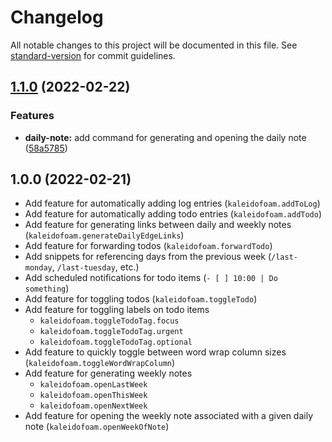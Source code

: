# Changelog

All notable changes to this project will be documented in this file. See [standard-version](https://github.com/conventional-changelog/standard-version) for commit guidelines.

## [1.1.0](https://github.com/MCluck90/kaleidofoam/compare/v1.0.0...v1.1.0) (2022-02-22)


### Features

* **daily-note:** add command for generating and opening the daily note ([58a5785](https://github.com/MCluck90/kaleidofoam/commit/58a5785d111d4f8b357cb5fa127d397224e484bc))

## 1.0.0 (2022-02-21)

- Add feature for automatically adding log entries (`kaleidofoam.addToLog`)
- Add feature for automatically adding todo entries (`kaleidofoam.addTodo`)
- Add feature for generating links between daily and weekly notes (`kaleidofoam.generateDailyEdgeLinks`)
- Add feature for forwarding todos (`kaleidofoam.forwardTodo`)
- Add snippets for referencing days from the previous week (`/last-monday`, `/last-tuesday`, etc.)
- Add scheduled notifications for todo items (`- [ ] 10:00 | Do something`)
- Add feature for toggling todos (`kaleidofoam.toggleTodo`)
- Add feature for toggling labels on todo items
  - `kaleidofoam.toggleTodoTag.focus`
  - `kaleidofoam.toggleTodoTag.urgent`
  - `kaleidofoam.toggleTodoTag.optional`
- Add feature to quickly toggle between word wrap column sizes (`kaleidofoam.toggleWordWrapColumn`)
- Add feature for generating weekly notes
  - `kaleidofoam.openLastWeek`
  - `kaleidofoam.openThisWeek`
  - `kaleidofoam.openNextWeek`
- Add feature for opening the weekly note associated with a given daily note (`kaleidofoam.openWeekOfNote`)
